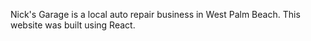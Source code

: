 Nick's Garage is a local auto repair business in West Palm Beach. This website was built using React.

